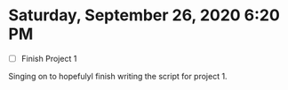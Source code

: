 # Saturday, September 26, 2020 6:20 PM
- [ ] Finish Project 1

Singing on to hopefulyl finish writing the script for project 1.  

